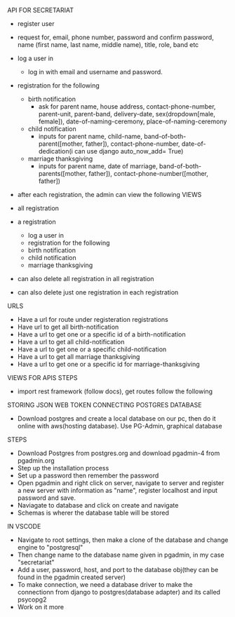 API FOR SECRETARIAT

- register user
- request for, email, phone number, password and confirm password, name (first name, last name, middle name), title, role, band etc
- log a user in

  - log in with email and username and password.

- registration for the following
  - birth notification
    - ask for parent name, house address, contact-phone-number, parent-unit, parent-band, delivery-date, sex(dropdown[male, female]), date-of-naming-ceremony, place-of-naming-ceremony
  - child notification
    - inputs for parent name, child-name, band-of-both-parent([mother, father]), contact-phone-number, date-of-dedication(i can use django auto_now_add= True)
  - marriage thanksgiving
    - inputs for parent name, date of marriage, band-of-both-parents([mother, father]), contact-phone-number([mother, father])
- after each registration, the admin can view the following
  VIEWS
- all registration

- a registration
  - log a user in
  - registration for the following
  - birth notification
  - child notification
  - marriage thanksgiving
- can also delete all registration in all registration
- can also delete just one registration in each registration

URLS

- Have a url for route under registeration registrations
- Have url to get all birth-notification
- Have a url to get one or a specific id of a birth-notification
- Have a url to get all child-notification
- Have a url to get one or a specific child-notification
- Have a url to get all marriage thanksgiving
- Have a url to get one or a specific id for marriage-thanksgiving

VIEWS FOR APIS
STEPS

- import rest framework (follow docs), get routes follow the following

STORING JSON WEB TOKEN
CONNECTING POSTGRES DATABASE

- Download postgres and create a local database on our pc, then do it online with aws(hosting database).
  Use PG-Admin, graphical database

STEPS

- Download Postgres from postgres.org and download pgadmin-4 from pgadmin.org
- Step up the installation process
- Set up a password then remember the password
- Open pgadmin and right click on server, navigate to server and register a new server with information as "name", register localhost and input password and save.
- Naviagate to database and click on create and navigate
- Schemas is wherer the database table will be stored

IN VSCODE

- Navigate to root settings, then make a clone of the database and change engine to "postgresql"
- Then change name to the database name given in pgadmin, in my case "secretariat"
- Add a user, password, host, and port to the database obj(they can be found in the pgadmin created server)
- To make connection, we need a database driver to make the connectionn from django to postgres(database adapter) and its called psycopg2
- Work on it more
